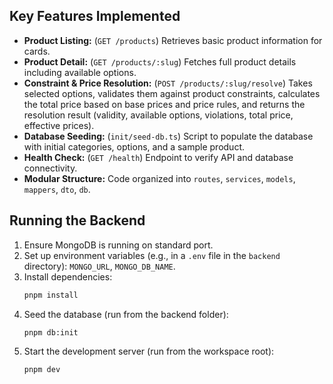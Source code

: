 ## Key Features Implemented

- **Product Listing:** (`GET /products`) Retrieves basic product information for cards.
- **Product Detail:** (`GET /products/:slug`) Fetches full product details including available options.
- **Constraint & Price Resolution:** (`POST /products/:slug/resolve`) Takes selected options, validates them against product constraints, calculates the total price based on base prices and price rules, and returns the resolution result (validity, available options, violations, total price, effective prices).
- **Database Seeding:** (`init/seed-db.ts`) Script to populate the database with initial categories, options, and a sample product.
- **Health Check:** (`GET /health`) Endpoint to verify API and database connectivity.
- **Modular Structure:** Code organized into `routes`, `services`, `models`, `mappers`, `dto`, `db`.

## Running the Backend

1.  Ensure MongoDB is running on standard port.
2.  Set up environment variables (e.g., in a `.env` file in the `backend` directory): `MONGO_URL`, `MONGO_DB_NAME`.
3.  Install dependencies:
    ```bash
    pnpm install
    ```
4.  Seed the database (run from the backend folder):
    ```bash
    pnpm db:init
    ```
5.  Start the development server (run from the workspace root):
    ```bash
    pnpm dev
    ```
